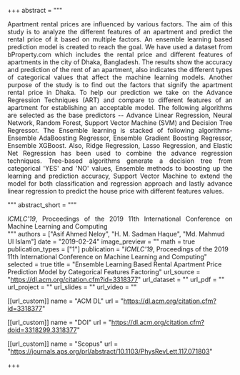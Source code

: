 +++
abstract = """<div align="justify"> 

Apartment rental prices are influenced by various factors. The aim of this study is to analyze the different features of an apartment and predict the rental price of it based on multiple factors. An ensemble learning based prediction model is created to reach the goal. We have used a dataset from bProperty.com which includes the rental price and different features of apartments in the city of Dhaka, Bangladesh. The results show the accuracy and prediction of the rent of an apartment, also indicates the different types of categorical values that affect the machine learning models. Another purpose of the study is to find out the factors that signify the apartment rental price in Dhaka. To help our prediction we take on the Advance Regression Techniques (ART) and compare to different features of an apartment for establishing an acceptable model. The following algorithms are selected as the base predictors -- Advance Linear Regression, Neural Network, Random Forest, Support Vector Machine (SVM) and Decision Tree Regressor. The Ensemble learning is stacked of following algorithms- Ensemble AdaBoosting Regressor, Ensemble Gradient Boosting Regressor, Ensemble XGBoost. Also, Ridge Regression, Lasso Regression, and Elastic Net Regression has been used to combine the advance regression techniques. Tree-based algorithms generate a decision tree from categorical 'YES' and 'NO' values, Ensemble methods to boosting up the learning and prediction accuracy, Support Vector Machine to extend the model for both classification and regression approach and lastly advance linear regression to predict the house price with different features values.</div>

"""
abstract_short = """<div align="justify"> 
<i>ICMLC'19</i>, Proceedings of the 2019 11th International Conference on Machine Learning and Computing</div>
"""
authors = ["Asif Ahmed Neloy", "H. M. Sadman Haque", "Md. Mahmud Ul Islam"]
date = "2019-02-24"
image_preview = ""
math = true
publication_types = ["1"]
publication = "*ICMLC'19*, Proceedings of the 2019 11th International Conference on Machine Learning and Computing"
selected = true
title = "Ensemble Learning Based Rental Apartment Price Prediction Model by Categorical Features Factoring"
url_source = "https://dl.acm.org/citation.cfm?id=3318377"
url_dataset = ""
url_pdf = ""
url_project = ""
url_slides = ""
url_video = ""

[[url_custom]]
name = "ACM DL"
url = "https://dl.acm.org/citation.cfm?id=3318377"

[[url_custom]]
name = "DOI"
url = "https://dl.acm.org/citation.cfm?doid=3318299.3318377"


[[url_custom]]
name = "Scopus"
url = "https://journals.aps.org/prl/abstract/10.1103/PhysRevLett.117.071803"




+++

<!-- More detail can easily be written here using *Markdown* and $\rm \LaTeX$ math code. -->
